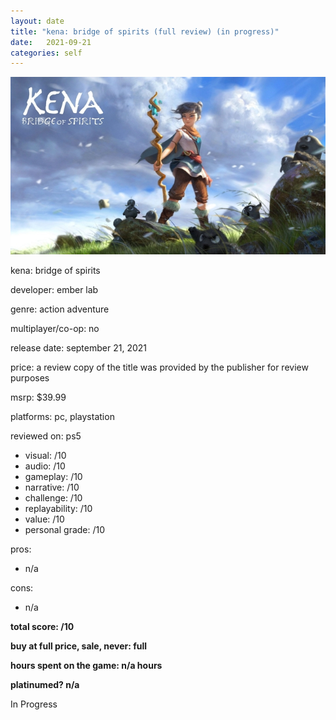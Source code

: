 ```yaml
---
layout: date
title: "kena: bridge of spirits (full review) (in progress)"
date:   2021-09-21
categories: self
---
```


![mos](/assets/img/kena.jpg)

kena: bridge of spirits

developer: ember lab

genre: action adventure

multiplayer/co-op: no

release date: september 21, 2021

price: a review copy of the title was provided by the publisher for review purposes

msrp: $39.99

platforms: pc, playstation

reviewed on: ps5

- visual: /10
- audio: /10
- gameplay: /10
- narrative: /10
- challenge: /10
- replayability: /10
- value: /10
- personal grade: /10

pros:
- n/a

cons:
- n/a

**total score: /10**

**buy at full price, sale, never: full**

**hours spent on the game: n/a hours**

**platinumed? n/a**

In Progress